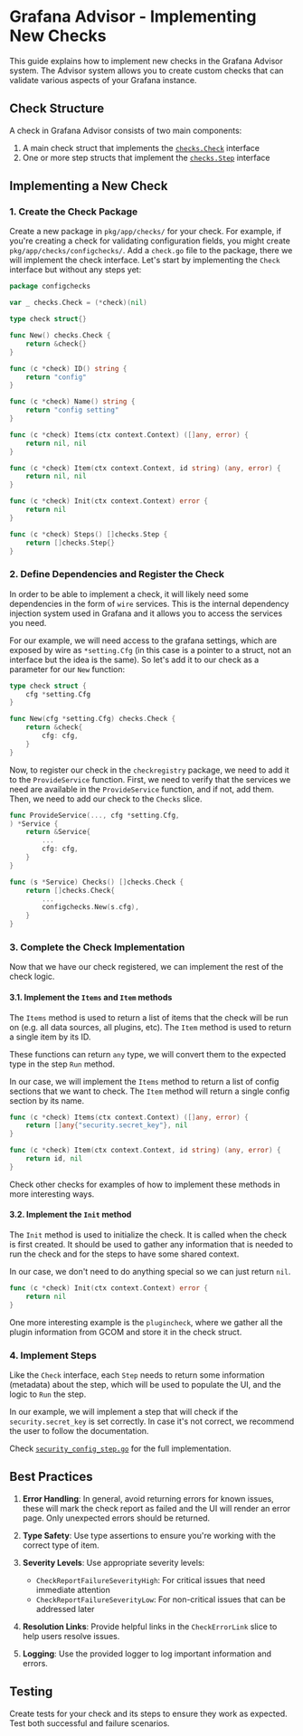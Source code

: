 # Grafana Advisor - Implementing New Checks

This guide explains how to implement new checks in the Grafana Advisor system. The Advisor system allows you to create custom checks that can validate various aspects of your Grafana instance.

## Check Structure

A check in Grafana Advisor consists of two main components:

1. A main check struct that implements the [`checks.Check`](https://github.com/grafana/grafana/blob/269226cb50b970ad9f692f1fdd220e9822e90db8/apps/advisor/pkg/app/checks/ifaces.go#L11-L25) interface
2. One or more step structs that implement the [`checks.Step`](https://github.com/grafana/grafana/blob/269226cb50b970ad9f692f1fdd220e9822e90db8/apps/advisor/pkg/app/checks/ifaces.go#L28-L39) interface

## Implementing a New Check

### 1. Create the Check Package

Create a new package in `pkg/app/checks/` for your check. For example, if you're creating a check for validating configuration fields, you might create `pkg/app/checks/configchecks/`. Add a `check.go` file to the package, there we will implement the check interface. Let's start by implementing the `Check` interface but without any steps yet:

```go
package configchecks

var _ checks.Check = (*check)(nil)

type check struct{}

func New() checks.Check {
	return &check{}
}

func (c *check) ID() string {
	return "config"
}

func (c *check) Name() string {
	return "config setting"
}

func (c *check) Items(ctx context.Context) ([]any, error) {
	return nil, nil
}

func (c *check) Item(ctx context.Context, id string) (any, error) {
	return nil, nil
}

func (c *check) Init(ctx context.Context) error {
	return nil
}

func (c *check) Steps() []checks.Step {
	return []checks.Step{}
}

```

### 2. Define Dependencies and Register the Check

In order to be able to implement a check, it will likely need some dependencies in the form of `wire` services. This is the internal dependency injection system used in Grafana and it allows you to access the services you need.

For our example, we will need access to the grafana settings, which are exposed by wire as `*setting.Cfg` (in this case is a pointer to a struct, not an interface but the idea is the same). So let's add it to our check as a parameter for our `New` function:

```go
type check struct {
	cfg *setting.Cfg
}

func New(cfg *setting.Cfg) checks.Check {
	return &check{
		cfg: cfg,
	}
}
```

Now, to register our check in the `checkregistry` package, we need to add it to the `ProvideService` function. First, we need to verify that the services we need are available in the `ProvideService` function, and if not, add them. Then, we need to add our check to the `Checks` slice.

```go
func ProvideService(..., cfg *setting.Cfg,
) *Service {
    return &Service{
        ...
        cfg: cfg,
    }
}

func (s *Service) Checks() []checks.Check {
	return []checks.Check{
        ...
        configchecks.New(s.cfg),
    }
}
```

### 3. Complete the Check Implementation

Now that we have our check registered, we can implement the rest of the check logic.

#### 3.1. Implement the `Items` and `Item` methods

The `Items` method is used to return a list of items that the check will be run on (e.g. all data sources, all plugins, etc). The `Item` method is used to return a single item by its ID.

These functions can return `any` type, we will convert them to the expected type in the step `Run` method.

In our case, we will implement the `Items` method to return a list of config sections that we want to check. The `Item` method will return a single config section by its name.

```go
func (c *check) Items(ctx context.Context) ([]any, error) {
	return []any{"security.secret_key"}, nil
}

func (c *check) Item(ctx context.Context, id string) (any, error) {
	return id, nil
}
```

Check other checks for examples of how to implement these methods in more interesting ways.

#### 3.2. Implement the `Init` method

The `Init` method is used to initialize the check. It is called when the check is first created. It should be used to gather any information that is needed to run the check and for the steps to have some shared context.

In our case, we don't need to do anything special so we can just return `nil`.

```go
func (c *check) Init(ctx context.Context) error {
	return nil
}
```

One more interesting example is the `plugincheck`, where we gather all the plugin information from GCOM and store it in the check struct.

### 4. Implement Steps

Like the `Check` interface, each `Step` needs to return some information (metadata) about the step, which will be used to populate the UI, and the logic to `Run` the step.

In our example, we will implement a step that will check if the `security.secret_key` is set correctly. In case it's not correct, we recommend the user to follow the documentation.

Check [`security_config_step.go`](./pkg/app/checks/configchecks/security_config_step.go) for the full implementation.

## Best Practices

1. **Error Handling**: In general, avoid returning errors for known issues, these will mark the check report as failed and the UI will render an error page. Only unexpected errors should be returned.

2. **Type Safety**: Use type assertions to ensure you're working with the correct type of item.

3. **Severity Levels**: Use appropriate severity levels:

   - `CheckReportFailureSeverityHigh`: For critical issues that need immediate attention
   - `CheckReportFailureSeverityLow`: For non-critical issues that can be addressed later

4. **Resolution Links**: Provide helpful links in the `CheckErrorLink` slice to help users resolve issues.

5. **Logging**: Use the provided logger to log important information and errors.

## Testing

Create tests for your check and its steps to ensure they work as expected. Test both successful and failure scenarios.
